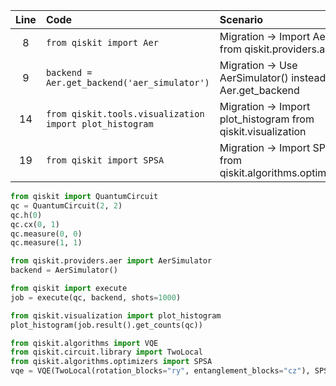 | Line | Code | Scenario | Reference | Artifact | Refactoring |
| :--: | :--- | :------- | :-------: | :------- | :---------- |
| 8 | `from qiskit import Aer` | Migration -> Import Aer from qiskit.providers.aer | IK | Aer | `from qiskit.providers.aer import AerSimulator` |
| 9 | `backend = Aer.get_backend('aer_simulator')` | Migration -> Use AerSimulator() instead of Aer.get_backend | IK | backend | `backend = AerSimulator()` |
| 14 | `from qiskit.tools.visualization import plot_histogram` | Migration -> Import plot_histogram from qiskit.visualization | IK | plot_histogram | `from qiskit.visualization import plot_histogram` |
| 19 | `from qiskit import SPSA` | Migration -> Import SPSA from qiskit.algorithms.optimizers | IK | SPSA | `from qiskit.algorithms.optimizers import SPSA` |

```python
from qiskit import QuantumCircuit
qc = QuantumCircuit(2, 2)
qc.h(0)
qc.cx(0, 1)
qc.measure(0, 0)
qc.measure(1, 1)

from qiskit.providers.aer import AerSimulator
backend = AerSimulator()

from qiskit import execute
job = execute(qc, backend, shots=1000)

from qiskit.visualization import plot_histogram
plot_histogram(job.result().get_counts(qc))

from qiskit.algorithms import VQE
from qiskit.circuit.library import TwoLocal
from qiskit.algorithms.optimizers import SPSA
vqe = VQE(TwoLocal(rotation_blocks="ry", entanglement_blocks="cz"), SPSA())
```
